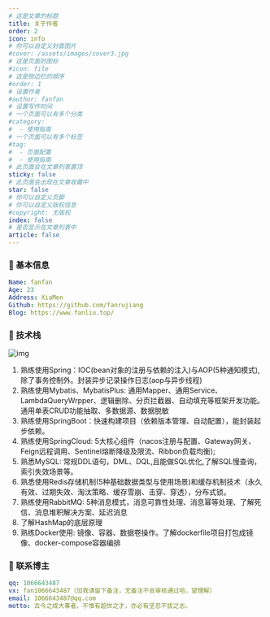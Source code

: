 ```yaml
---
# 这是文章的标题
title: 关于作者
order: 2
icon: info
# 你可以自定义封面图片
#cover: /assets/images/cover3.jpg
# 这是页面的图标
#icon: file
# 这是侧边栏的顺序
#order: 1
# 设置作者
#author: fanfan
# 设置写作时间
# 一个页面可以有多个分类
#category:
#  - 使用指南
# 一个页面可以有多个标签
#tag:
#  - 页面配置
#  - 使用指南
# 此页面会在文章列表置顶
sticky: false
# 此页面会出现在文章收藏中
star: false
# 你可以自定义页脚
# 你可以自定义版权信息
#copyright: 无版权
index: false
# 是否显示在文章列表中
article: false
---
```


### 👲 基本信息

```yaml
Name: fanfan
Age: 23
Address: XiaMen
Github: https://github.com/fanrujiang
Blog: https://www.fanliu.top/
```

### 🔨 技术栈

![img](/img/about.jpg)

1. 熟练使用Spring：IOC(bean对象的注册与依赖的注入)与AOP(5种通知模式),除了事务控制外。封装异步记录操作日志(aop与异步线程)
2. 熟练使用Mybatis、MybatisPlus: 通用Mapper、通用Service、LambdaQueryWrpper、逻辑删除、分页拦截器、自动填充等框架开发功能。通用单表CRUD功能抽取、多数据源、数据脱敏
3. 熟练使用SpringBoot：快速构建项目（依赖版本管理、自动配置），能封装起步依赖。
4. 熟练使用SpringCloud: 5大核心组件（nacos注册与配置、Gateway网关、Feign远程调用、Sentinel熔断降级及限流、Ribbon负载均衡);
5. 熟悉MySQL: 常规DDL语句，DML、DQL,且能做SQL优化,了解SQL慢查询，索引失效场景等。
6. 熟悉使用Redis存储机制(5种基础数据类型与使用场景)和缓存机制技术（永久有效、过期失效、淘汰策略、缓存雪崩、击穿、穿透），分布式锁。
7. 熟练使用RabbitMQ: 5种消息模式，消息可靠性处理、消息幂等处理、了解死信、消息堆积解决方案、延迟消息
8. 了解HashMap的底层原理
9. 熟练Docker使用: 镜像、容器、数据卷操作。了解dockerfile项目打包成镜像、docker-compose容器编排



### 💌 联系博主

```yml
qq: 1066643487
vx: fan1066643487（加我请留下备注，无备注不会审核通过哈，望理解）
email: 1066643487@qq.com
motto: 古今之成大事者，不惟有超世之才，亦必有坚忍不拔之志。
```

